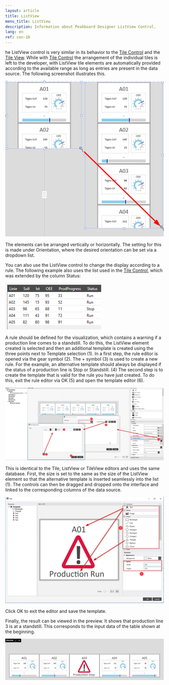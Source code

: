 ```yaml
---
layout: article
title: ListView
menu_title: ListView
description: Information about Peakboard Designer ListView Control.
lang: en
ref: con-10
---
```


he ListView control is very similar in its behavior to the [Tile Control](/controls/14-en-tilecontrol.html) and the [Tile View](/controls/11-en-tile-view.html).
While with [Tile Control](/controls/14-en-tilecontrol.html) the arrangement of the individual tiles is left to the developer, with ListView tile elements are automatically provided according to the available range as long as entries are present in the data source. The following screenshot illustrates this.

![image_1](/assets/images/Controls/ListView/list1.png)

The elements can be arranged vertically or horizontally. The setting for this is made under Orientation, where the desired orientation can be set via a dropdown list. 

You can also use the ListView control to change the display according to a rule.
The following example also uses the list used in the [Tile Control](/controls/14-en-tilecontrol.html), which was extended by the column Status:

![table1](/assets/images/Controls/ListView/table1.png)

A rule should be defined for the visualization, which contains a warning if a production line comes to a standstill.
To do this, the ListView element created is selected and then an additional template is created using the three points next to Template selection (1). 
In a first step, the rule editor is opened via the gear symbol (2). The + symbol (3) is used to create a new rule. 
For the example, an alternative template should always be displayed if the status of a production line is Stop or Standstill. (4)
The second step is to create the template that is valid for the rule you have just created. To do this, exit the rule editor via OK (5) and open the template editor (6).

![image_2](/assets/images/Controls/ListView/list2.png)

This is identical to the Tile, ListView or TileView editors and uses the same database.
First, the size is set to the same as the size of the ListView element so that the alternative template is inserted seamlessly into the list (1).
The controls can then be dragged and dropped onto the interface and linked to the corresponding columns of the data source.

![image_3](/assets/images/Controls/ListView/list3.png)

Click OK to exit the editor and save the template.

Finally, the result can be viewed in the preview. It shows that production line 3 is at a standstill. This corresponds to the input data of the table shown at the beginning.

![image_4](/assets/images/Controls/ListView/list4.png)

